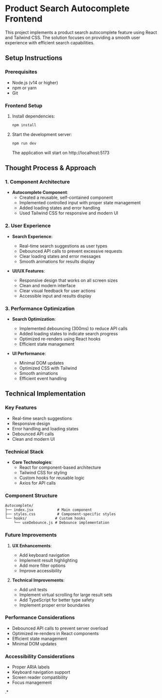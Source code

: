 # Product Search Autocomplete Frontend

This project implements a product search autocomplete feature using React and Tailwind CSS. The solution focuses on providing a smooth user experience with efficient search capabilities.

## Setup Instructions

### Prerequisites
- Node.js (v14 or higher)
- npm or yarn
- Git

### Frontend Setup

1. Install dependencies:
   ```bash
   npm install
   ```

2. Start the development server:
   ```bash
   npm run dev
   ```
   The application will start on http://localhost:5173

## Thought Process & Approach

### 1. Component Architecture
- **Autocomplete Component**:
  - Created a reusable, self-contained component
  - Implemented controlled input with proper state management
  - Added loading states and error handling
  - Used Tailwind CSS for responsive and modern UI

### 2. User Experience
- **Search Experience**:
  - Real-time search suggestions as user types
  - Debounced API calls to prevent excessive requests
  - Clear loading states and error messages
  - Smooth animations for results display

- **UI/UX Features**:
  - Responsive design that works on all screen sizes
  - Clean and modern interface
  - Clear visual feedback for user actions
  - Accessible input and results display

### 3. Performance Optimization
- **Search Optimization**:
  - Implemented debouncing (300ms) to reduce API calls
  - Added loading states to indicate search progress
  - Optimized re-renders using React hooks
  - Efficient state management

- **UI Performance**:
  - Minimal DOM updates
  - Optimized CSS with Tailwind
  - Smooth animations
  - Efficient event handling

## Technical Implementation

### Key Features
- Real-time search suggestions
- Responsive design
- Error handling and loading states
- Debounced API calls
- Clean and modern UI

### Technical Stack
- **Core Technologies**:
  - React for component-based architecture
  - Tailwind CSS for styling
  - Custom hooks for reusable logic
  - Axios for API calls

### Component Structure
```
Autocomplete/
├── index.jsx           # Main component
├── styles.css          # Component-specific styles
└── hooks/             # Custom hooks
    └── useDebounce.js # Debounce implementation
```

### Future Improvements
1. **UX Enhancements**:
   - Add keyboard navigation
   - Implement result highlighting
   - Add more filter options
   - Improve accessibility

2. **Technical Improvements**:
   - Add unit tests
   - Implement virtual scrolling for large result sets
   - Add TypeScript for better type safety
   - Implement proper error boundaries

### Performance Considerations
- Debounced API calls to prevent server overload
- Optimized re-renders in React components
- Efficient state management
- Minimal DOM updates

### Accessibility Considerations
- Proper ARIA labels
- Keyboard navigation support
- Screen reader compatibility
- Focus management

.*
